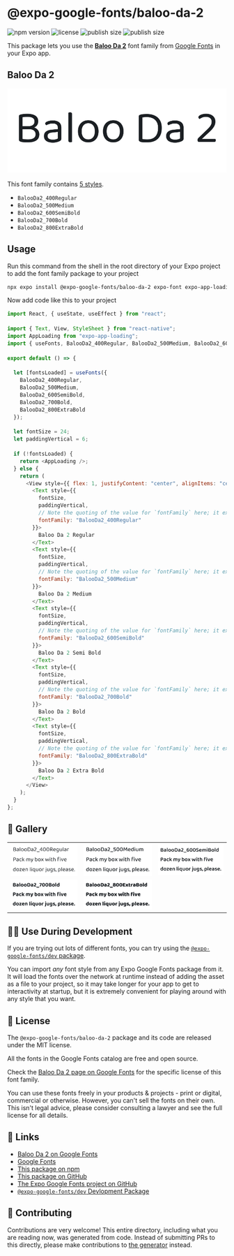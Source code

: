 # @expo-google-fonts/baloo-da-2

![npm version](https://flat.badgen.net/npm/v/@expo-google-fonts/baloo-da-2)
![license](https://flat.badgen.net/github/license/expo/google-fonts)
![publish size](https://flat.badgen.net/packagephobia/install/@expo-google-fonts/baloo-da-2)
![publish size](https://flat.badgen.net/packagephobia/publish/@expo-google-fonts/baloo-da-2)

This package lets you use the [**Baloo Da 2**](https://fonts.google.com/specimen/Baloo+Da+2) font family from [Google Fonts](https://fonts.google.com/) in your Expo app.

## Baloo Da 2

![Baloo Da 2](./font-family.png)

This font family contains [5 styles](#-gallery).

- `BalooDa2_400Regular`
- `BalooDa2_500Medium`
- `BalooDa2_600SemiBold`
- `BalooDa2_700Bold`
- `BalooDa2_800ExtraBold`

## Usage

Run this command from the shell in the root directory of your Expo project to add the font family package to your project

```sh
npx expo install @expo-google-fonts/baloo-da-2 expo-font expo-app-loading
```

Now add code like this to your project

```js
import React, { useState, useEffect } from "react";

import { Text, View, StyleSheet } from "react-native";
import AppLoading from "expo-app-loading";
import { useFonts, BalooDa2_400Regular, BalooDa2_500Medium, BalooDa2_600SemiBold, BalooDa2_700Bold, BalooDa2_800ExtraBold } from '@expo-google-fonts/baloo-da-2';

export default () => {

  let [fontsLoaded] = useFonts({
    BalooDa2_400Regular, 
    BalooDa2_500Medium, 
    BalooDa2_600SemiBold, 
    BalooDa2_700Bold, 
    BalooDa2_800ExtraBold
  });

  let fontSize = 24;
  let paddingVertical = 6;

  if (!fontsLoaded) {
    return <AppLoading />;
  } else {
    return (
      <View style={{ flex: 1, justifyContent: "center", alignItems: "center" }}>
        <Text style={{
          fontSize,
          paddingVertical,
          // Note the quoting of the value for `fontFamily` here; it expects a string!
          fontFamily: "BalooDa2_400Regular"
        }}>
          Baloo Da 2 Regular
        </Text>
        <Text style={{
          fontSize,
          paddingVertical,
          // Note the quoting of the value for `fontFamily` here; it expects a string!
          fontFamily: "BalooDa2_500Medium"
        }}>
          Baloo Da 2 Medium
        </Text>
        <Text style={{
          fontSize,
          paddingVertical,
          // Note the quoting of the value for `fontFamily` here; it expects a string!
          fontFamily: "BalooDa2_600SemiBold"
        }}>
          Baloo Da 2 Semi Bold
        </Text>
        <Text style={{
          fontSize,
          paddingVertical,
          // Note the quoting of the value for `fontFamily` here; it expects a string!
          fontFamily: "BalooDa2_700Bold"
        }}>
          Baloo Da 2 Bold
        </Text>
        <Text style={{
          fontSize,
          paddingVertical,
          // Note the quoting of the value for `fontFamily` here; it expects a string!
          fontFamily: "BalooDa2_800ExtraBold"
        }}>
          Baloo Da 2 Extra Bold
        </Text>
      </View>
    );
  }
};
```

## 🔡 Gallery


||||
|-|-|-|
|![BalooDa2_400Regular](./BalooDa2_400Regular.ttf.png)|![BalooDa2_500Medium](./BalooDa2_500Medium.ttf.png)|![BalooDa2_600SemiBold](./BalooDa2_600SemiBold.ttf.png)||
|![BalooDa2_700Bold](./BalooDa2_700Bold.ttf.png)|![BalooDa2_800ExtraBold](./BalooDa2_800ExtraBold.ttf.png)|||


## 👩‍💻 Use During Development

If you are trying out lots of different fonts, you can try using the [`@expo-google-fonts/dev` package](https://github.com/expo/google-fonts/tree/master/font-packages/dev#readme).

You can import _any_ font style from any Expo Google Fonts package from it. It will load the fonts over the network at runtime instead of adding the asset as a file to your project, so it may take longer for your app to get to interactivity at startup, but it is extremely convenient for playing around with any style that you want.


## 📖 License

The `@expo-google-fonts/baloo-da-2` package and its code are released under the MIT license.

All the fonts in the Google Fonts catalog are free and open source.

Check the [Baloo Da 2 page on Google Fonts](https://fonts.google.com/specimen/Baloo+Da+2) for the specific license of this font family.

You can use these fonts freely in your products & projects - print or digital, commercial or otherwise. However, you can't sell the fonts on their own. This isn't legal advice, please consider consulting a lawyer and see the full license for all details.

## 🔗 Links

- [Baloo Da 2 on Google Fonts](https://fonts.google.com/specimen/Baloo+Da+2)
- [Google Fonts](https://fonts.google.com/)
- [This package on npm](https://www.npmjs.com/package/@expo-google-fonts/baloo-da-2)
- [This package on GitHub](https://github.com/expo/google-fonts/tree/master/font-packages/baloo-da-2)
- [The Expo Google Fonts project on GitHub](https://github.com/expo/google-fonts)
- [`@expo-google-fonts/dev` Devlopment Package](https://github.com/expo/google-fonts/tree/master/font-packages/dev)

## 🤝 Contributing

Contributions are very welcome! This entire directory, including what you are reading now, was generated from code. Instead of submitting PRs to this directly, please make contributions to [the generator](https://github.com/expo/google-fonts/tree/master/packages/generator) instead.
